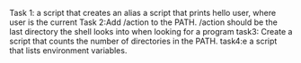 Task 1: a script that creates an alias
a script that prints hello user, where user is the current 
Task 2:Add /action to the PATH. /action should be the last directory the shell looks into when looking for a program
task3: Create a script that counts the number of directories in the PATH.
task4:e a script that lists environment variables.
